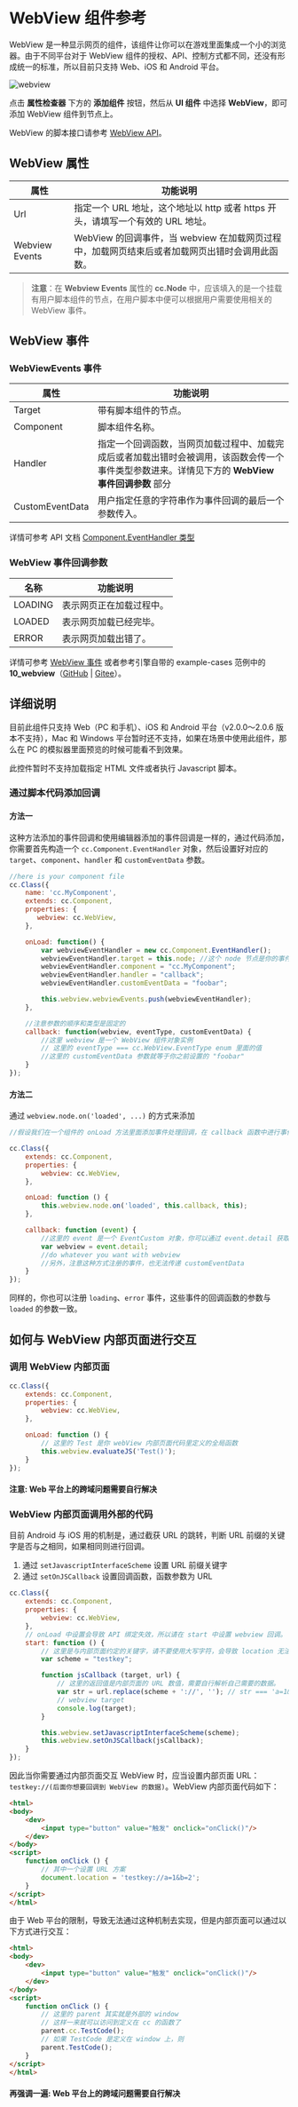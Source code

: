 # WebView 组件参考

WebView 是一种显示网页的组件，该组件让你可以在游戏里面集成一个小的浏览器。由于不同平台对于 WebView 组件的授权、API、控制方式都不同，还没有形成统一的标准，所以目前只支持 Web、iOS 和 Android 平台。

![webview](./webview/webview.png)

点击 **属性检查器** 下方的 **添加组件** 按钮，然后从 **UI 组件** 中选择 **WebView**，即可添加 WebView 组件到节点上。

WebView 的脚本接口请参考 [WebView API](../../../api/zh/classes/WebView.html)。

## WebView 属性

| 属性          | 功能说明      |
| -------------- | -------------- |
| Url            | 指定一个 URL 地址，这个地址以 http 或者 https 开头，请填写一个有效的 URL 地址。 |
| Webview Events | WebView 的回调事件，当 webview 在加载网页过程中，加载网页结束后或者加载网页出错时会调用此函数。 |

> **注意**：在 **Webview Events** 属性的 **cc.Node** 中，应该填入的是一个挂载有用户脚本组件的节点，在用户脚本中便可以根据用户需要使用相关的 WebView 事件。

## WebView 事件

### WebViewEvents 事件

| 属性            | 功能说明 |
| --------------  | -----------  |
| Target          | 带有脚本组件的节点。   |
| Component       | 脚本组件名称。      |
| Handler         | 指定一个回调函数，当网页加载过程中、加载完成后或者加载出错时会被调用，该函数会传一个事件类型参数进来。详情见下方的 **WebView 事件回调参数** 部分 |
| CustomEventData | 用户指定任意的字符串作为事件回调的最后一个参数传入。 |

详情可参考 API 文档 [Component.EventHandler 类型](../../../api/zh/classes/Component.EventHandler.html)

### WebView 事件回调参数

| 名称           | 功能说明     |
| -------------- | ----------- |
| LOADING        | 表示网页正在加载过程中。 |
| LOADED         | 表示网页加载已经完毕。   |
| ERROR          | 表示网页加载出错了。     |

详情可参考 [WebView 事件](../../../api/zh/classes/WebView.html#%E4%BA%8B%E4%BB%B6) 或者参考引擎自带的 example-cases 范例中的 **10_webview**（[GitHub](https://github.com/cocos-creator/example-cases/tree/master/assets/cases/02_ui/10_webview) | [Gitee](https://gitee.com/mirrors_cocos-creator/example-cases/tree/master/assets/cases/02_ui/10_webview)）。

## 详细说明

目前此组件只支持 Web（PC 和手机）、iOS 和 Android 平台（v2.0.0～2.0.6 版本不支持），Mac 和 Windows 平台暂时还不支持，如果在场景中使用此组件，那么在 PC 的模拟器里面预览的时候可能看不到效果。

此控件暂时不支持加载指定 HTML 文件或者执行 Javascript 脚本。

### 通过脚本代码添加回调

#### 方法一

这种方法添加的事件回调和使用编辑器添加的事件回调是一样的，通过代码添加，你需要首先构造一个 `cc.Component.EventHandler` 对象，然后设置好对应的 `target`、`component`、`handler` 和 `customEventData` 参数。

```js
//here is your component file
cc.Class({
    name: 'cc.MyComponent',
    extends: cc.Component,
    properties: {
       webview: cc.WebView,
    },

    onLoad: function() {
        var webviewEventHandler = new cc.Component.EventHandler();
        webviewEventHandler.target = this.node; //这个 node 节点是你的事件处理代码组件所属的节点
        webviewEventHandler.component = "cc.MyComponent";
        webviewEventHandler.handler = "callback";
        webviewEventHandler.customEventData = "foobar";

        this.webview.webviewEvents.push(webviewEventHandler);
    },

    //注意参数的顺序和类型是固定的
    callback: function(webview, eventType, customEventData) {
        //这里 webview 是一个 WebView 组件对象实例
        // 这里的 eventType === cc.WebView.EventType enum 里面的值
        //这里的 customEventData 参数就等于你之前设置的 "foobar"
    }
});
```

#### 方法二

通过 `webview.node.on('loaded', ...)` 的方式来添加

```js
//假设我们在一个组件的 onLoad 方法里面添加事件处理回调，在 callback 函数中进行事件处理:

cc.Class({
    extends: cc.Component,
    properties: {
        webview: cc.WebView,
    },

    onLoad: function () {
        this.webview.node.on('loaded', this.callback, this);
    },

    callback: function (event) {
        //这里的 event 是一个 EventCustom 对象，你可以通过 event.detail 获取 WebView 组件
        var webview = event.detail;
        //do whatever you want with webview
        //另外，注意这种方式注册的事件，也无法传递 customEventData
    }
});
```

同样的，你也可以注册 `loading`、`error` 事件，这些事件的回调函数的参数与 `loaded` 的参数一致。

## 如何与 WebView 内部页面进行交互

### 调用 WebView 内部页面

```js
cc.Class({
    extends: cc.Component,
    properties: {
        webview: cc.WebView,
    },

    onLoad: function () {
        // 这里的 Test 是你 webView 内部页面代码里定义的全局函数
        this.webview.evaluateJS('Test()');
    }
});
```

#### 注意: Web 平台上的跨域问题需要自行解决

### WebView 内部页面调用外部的代码

目前 Android 与 iOS 用的机制是，通过截获 URL 的跳转，判断 URL 前缀的关键字是否与之相同，如果相同则进行回调。

1. 通过 `setJavascriptInterfaceScheme` 设置 URL 前缀关键字
2. 通过 `setOnJSCallback` 设置回调函数，函数参数为 URL

```js
cc.Class({
    extends: cc.Component,
    properties: {
        webview: cc.WebView,
    },
    // onLoad 中设置会导致 API 绑定失效，所以请在 start 中设置 webview 回调。
    start: function () {
        // 这里是与内部页面约定的关键字，请不要使用大写字符，会导致 location 无法正确识别。
        var scheme = "testkey";

        function jsCallback (target, url) {
            // 这里的返回值是内部页面的 URL 数值，需要自行解析自己需要的数据。
            var str = url.replace(scheme + '://', ''); // str === 'a=1&b=2'
            // webview target
            console.log(target);
        }

        this.webview.setJavascriptInterfaceScheme(scheme);
        this.webview.setOnJSCallback(jsCallback);
    }
});
```

因此当你需要通过内部页面交互 WebView 时，应当设置内部页面 URL：`testkey://(后面你想要回调到 WebView 的数据)`。WebView 内部页面代码如下：

```html
<html>
<body>
    <dev>
        <input type="button" value="触发" onclick="onClick()"/>
    </dev>
</body>
<script>
    function onClick () {
        // 其中一个设置 URL 方案
        document.location = 'testkey://a=1&b=2';
    }
</script>
</html>
```

由于 Web 平台的限制，导致无法通过这种机制去实现，但是内部页面可以通过以下方式进行交互：

```html
<html>
<body>
    <dev>
        <input type="button" value="触发" onclick="onClick()"/>
    </dev>
</body>
<script>
    function onClick () {
        // 这里的 parent 其实就是外部的 window
        // 这样一来就可以访问到定义在 cc 的函数了
        parent.cc.TestCode();
        // 如果 TestCode 是定义在 window 上，则
        parent.TestCode();
    }
</script>
</html>
```

#### 再强调一遍: Web 平台上的跨域问题需要自行解决
